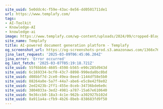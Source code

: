 ```yaml
---
site_uuid: 5e0ddc4c-f59e-43ac-8e56-dd0501711de1
url: https://www.templafy.com/
tags:
- AI-Toolkit
- Knowledge-AI
- knowledge-ai
image: https://www.templafy.com/wp-content/uploads/2024/09/cropped-Blog_Header_New-brand.png
site_name: Templafy
title: AI-powered document generation platform - Templafy
og_screenshot_url: https://og-screenshots-prod.s3.amazonaws.com/1366x768/80/false/0bb4490ec54c70e394aa9bbbda94a77280eccfd8cc2fee8a1d458137801b867e.jpeg
jina_last_request: '2025-03-09T06:45:06.204Z'
jina_error: 'Error occurred'
og_last_fetch: '2025-03-07T05:19:18.721Z'
site_uuid: 55f6bbb6-4605-4598-b565-e90c285d943d
site_uuid: 6c169334-bcf0-43c7-8898-990eda0bc0bd
site_uuid: d08bbf7d-2ce0-49ea-8eed-1144df58e5b0
site_uuid: 88264a0e-5a7f-44a7-abe6-e5c8e42f8e02
site_uuid: 2ed2423b-2ff1-455e-8ceb-34736bde6e0c
site_uuid: 3804033a-3ed2-4981-a787-15a67e610640
site_uuid: 9e36ccb0-18a3-4c1e-962b-a302927b102d
site_uuid: 8a911a4a-cfb9-4b26-8beb-838683fd9f50
---
```


